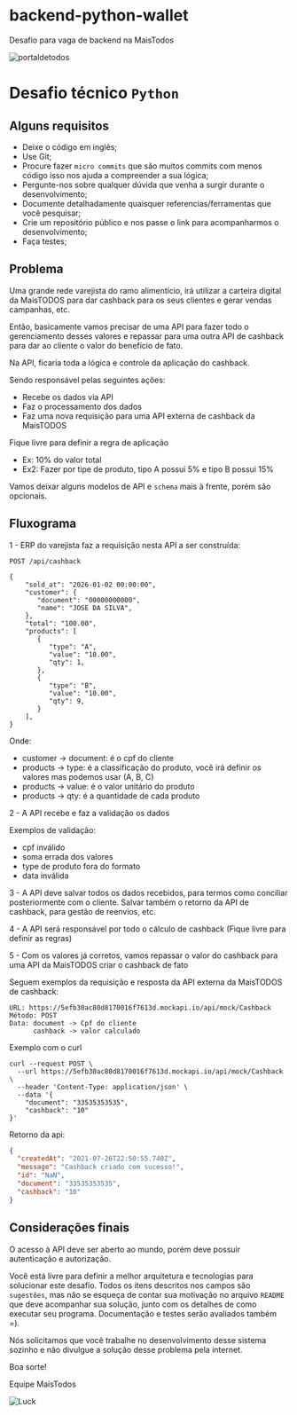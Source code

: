 # backend-python-wallet

Desafio para vaga de backend na MaisTodos

![portaldetodos](https://avatars0.githubusercontent.com/u/56608703?s=400&u=ae31a7a07d28895589b42ed0fcfc102c3d5bccff&v=4)

Desafio técnico `Python`
========================


Alguns requisitos
-----------------
  - Deixe o código em inglês;
  - Use Git;
  - Procure fazer `micro commits` que são muitos commits com menos código isso nos ajuda a compreender a sua lógica;
  - Pergunte-nos sobre qualquer dúvida que venha a surgir durante o desenvolvimento;
  - Documente detalhadamente quaisquer referencias/ferramentas que você pesquisar;
  - Crie um repositório público e nos passe o link para acompanharmos o desenvolvimento;
  - Faça testes;


Problema
--------

Uma grande rede varejista do ramo alimentício, irá utilizar a carteira digital da MaisTODOS para dar cashback para os seus clientes e gerar vendas campanhas, etc.

Então, basicamente vamos precisar de uma API para fazer todo o gerenciamento desses valores e repassar para uma outra API de cashback para dar ao cliente o valor do benefício de fato.

Na API, ficaria toda a lógica e controle da aplicação do cashback.

Sendo responsável pelas seguintes ações:
- Recebe os dados via API
- Faz o processamento dos dados
- Faz uma nova requisição para uma API externa de cashback da MaisTODOS


Fique livre para definir a regra de aplicação
- Ex: 10% do valor total
- Ex2: Fazer por tipe de produto, tipo A possui 5% e tipo B possui 15%

Vamos deixar alguns modelos de API e `schema` mais à frente, porém são opcionais.


Fluxograma
----------

1 - ERP do varejista faz a requisição nesta API a ser construída:

```
POST /api/cashback
```

```shell
{
    "sold_at": "2026-01-02 00:00:00",
    "customer": {
       "document": "00000000000",
       "name": "JOSE DA SILVA",
    },
    "total": "100.00",
    "products": [
       {
          "type": "A",
          "value": "10.00",
          "qty": 1,
       },
       {
          "type": "B",
          "value": "10.00",
          "qty": 9,
       }
    ],
}
```

Onde:
- customer -> document: é o cpf do cliente
- products -> type: é a classificação do produto, você irá definir os valores mas podemos usar (A, B, C)
- products -> value: é o valor unitário do produto
- products -> qty: é a quantidade de cada produto

2 - A API recebe e faz a validação os dados

Exemplos de validação:
- cpf inválido
- soma errada dos valores
- type de produto fora do formato
- data inválida

3 - A API deve salvar todos os dados recebidos, para termos como conciliar posteriormente com o cliente. Salvar também o retorno da API de cashback, para gestão de reenvios, etc.

4 - A API será responsável por todo o cálculo de cashback (Fique livre para definir as regras)

5 - Com os valores já corretos, vamos repassar o valor do cashback para uma API da MaisTODOS criar o cashback de fato

Seguem exemplos da requisição e resposta da API externa da MaisTODOS de cashback:

```
URL: https://5efb30ac80d8170016f7613d.mockapi.io/api/mock/Cashback
Método: POST
Data: document -> Cpf do cliente
      cashback -> valor calculado
```

Exemplo com o curl

```curl
curl --request POST \
  --url https://5efb30ac80d8170016f7613d.mockapi.io/api/mock/Cashback \
  --header 'Content-Type: application/json' \
  --data '{
	"document": "33535353535",
	"cashback": "10"
}'
```

Retorno da api:

```json
{
  "createdAt": "2021-07-26T22:50:55.740Z",
  "message": "Cashback criado com sucesso!",
  "id": "NaN",
  "document": "33535353535",
  "cashback": "10"
}
```

Considerações finais
--------------------

O acesso à API deve ser aberto ao mundo, porém deve possuir autenticação e autorização.

Você está livre para definir a melhor arquitetura e tecnologias para solucionar este desafio. Todos os itens descritos nos campos são `sugestões`, mas não se esqueça de contar sua motivação no arquivo `README` que deve acompanhar sua solução, junto com os detalhes de como executar seu programa. Documentação e testes serão avaliados também =).

Nós solicitamos que você trabalhe no desenvolvimento desse sistema sozinho e não divulgue a solução desse problema pela internet.

Boa sorte!

Equipe MaisTodos

![Luck](https://media.giphy.com/media/l49JHz7kJvl6MCj3G/giphy.gif)

